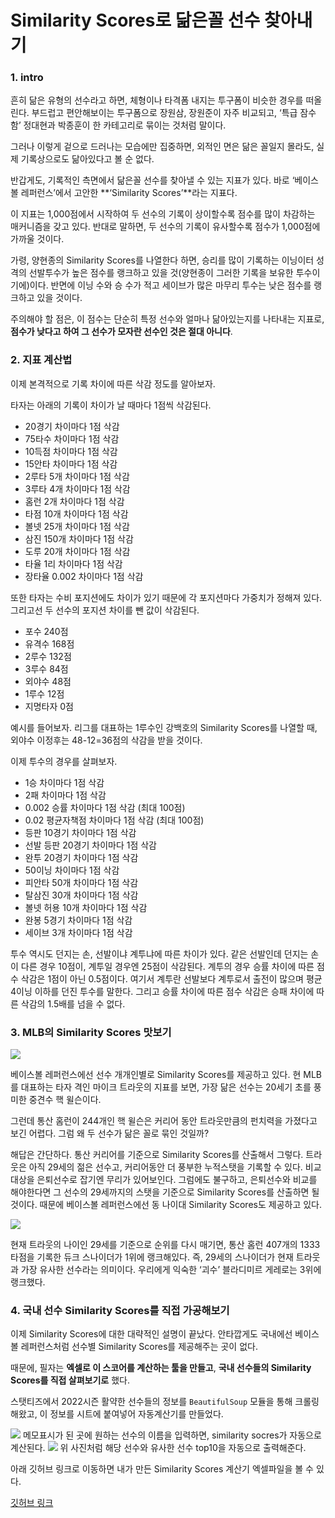 # Similarity Scores로 닮은꼴 선수 찾아내기


### 1. intro

흔히 닮은 유형의 선수라고 하면, 체형이나 타격폼 내지는 투구폼이 비슷한 경우를 떠올린다. 부드럽고 편안해보이는 투구폼으로 장원삼, 장원준이 자주 비교되고, ‘특급 잠수함’ 정대현과 박종훈이 한 카테고리로 묶이는 것처럼 말이다.

그러나 이렇게 겉으로 드러나는 모습에만 집중하면, 외적인 면은 닮은 꼴일지 몰라도, 실제 기록상으로도 닮아있다고 볼 순 없다.

반갑게도, 기록적인 측면에서 닮은꼴 선수를 찾아낼 수 있는 지표가 있다. 바로 ‘베이스볼 레퍼런스’에서 고안한 **‘Similarity Scores’**라는 지표다.

이 지표는 1,000점에서 시작하여 두 선수의 기록이 상이할수록 점수를 많이 차감하는 매커니즘을 갖고 있다. 반대로 말하면, 두 선수의 기록이 유사할수록 점수가 1,000점에 가까울 것이다.

가령, 양현종의 Similarity Scores를 나열한다 하면, 승리를 많이 기록하는 이닝이터 성격의 선발투수가 높은 점수를 랭크하고 있을 것(양현종이 그러한 기록을 보유한 투수이기에)이다. 반면에 이닝 수와 승 수가 적고 세이브가 많은 마무리 투수는 낮은 점수를 랭크하고 있을 것이다.

주의해야 할 점은, 이 점수는 단순히 특정 선수와 얼마나 닮아있는지를 나타내는 지표로, **점수가 낮다고 하여 그 선수가 모자란 선수인 것은 절대 아니다**.

### 2. 지표 계산법

이제 본격적으로 기록 차이에 따른 삭감 정도를 알아보자.

타자는 아래의 기록이 차이가 날 때마다 1점씩 삭감된다.

- 20경기 차이마다 1점 삭감
- 75타수 차이마다 1점 삭감
- 10득점 차이마다 1점 삭감
- 15안타 차이마다 1점 삭감
- 2루타 5개 차이마다 1점 삭감
- 3루타 4개 차이마다 1점 삭감
- 홈런 2개 차이마다 1점 삭감
- 타점 10개 차이마다 1점 삭감
- 볼넷 25개 차이마다 1점 삭감
- 삼진 150개 차이마다 1점 삭감
- 도루 20개 차이마다 1점 삭감
- 타율 1리 차이마다 1점 삭감
- 장타율 0.002 차이마다 1점 삭감

또한 타자는 수비 포지션에도 차이가 있기 때문에 각 포지션마다 가중치가 정해져 있다. 그리고선 두 선수의 포지션 차이를 뺀 값이 삭감된다.

- 포수 240점
- 유격수 168점
- 2루수 132점
- 3루수 84점
- 외야수 48점
- 1루수 12점
- 지명타자 0점

예시를 들어보자. 리그를 대표하는 1루수인 강백호의 Similarity Scores를 나열할 때, 외야수 이정후는 48-12=36점의 삭감을 받을 것이다.

이제 투수의 경우를 살펴보자.

- 1승 차이마다 1점 삭감
- 2패 차이마다 1점 삭감
- 0.002 승률 차이마다 1점 삭감 (최대 100점)
- 0.02 평균자책점 차이마다 1점 삭감 (최대 100점)
- 등판 10경기 차이마다 1점 삭감
- 선발 등판 20경기 차이마다 1점 삭감
- 완투 20경기 차이마다 1점 삭감
- 50이닝 차이마다 1점 삭감
- 피안타 50개 차이마다 1점 삭감
- 탈삼진 30개 차이마다 1점 삭감
- 볼넷 허용 10개 차이마다 1점 삭감
- 완봉 5경기 차이마다 1점 삭감
- 세이브 3개 차이마다 1점 삭감

투수 역시도 던지는 손, 선발이냐 계투냐에 따른 차이가 있다. 같은 선발인데 던지는 손이 다른 경우 10점이, 계투일 경우엔 25점이 삭감된다. 계투의 경우 승률 차이에 따른 점수 삭감은 1점이 아닌 0.5점이다. 여기서 계투란 선발보다 계투로서 출전이 많으며 평균 4이닝 이하를 던진 투수를 말한다. 그리고 승률 차이에 따른 점수 삭감은 승패 차이에 따른 삭감의 1.5배를 넘을 수 없다.

### 3. MLB의 Similarity Scores 맛보기

<IMG SRC="https://user-images.githubusercontent.com/115082062/204955377-b287c200-9d3c-4443-97d7-2d0ed4e69866.jpg">

베이스볼 레퍼런스에선 선수 개개인별로 Similarity Scores를 제공하고 있다. 현 MLB를 대표하는 타자 격인 마이크 트라웃의 지표를 보면, 가장 닮은 선수는 20세기 초를 풍미한 중견수 핵 윌슨이다. 

그런데 통산 홈런이 244개인  핵 윌슨은 커리어 동안 트라웃만큼의 펀치력을 가졌다고 보긴 어렵다. 그럼 왜 두 선수가 닮은 꼴로 묶인 것일까?

해답은 간단하다. 통산 커리어를 기준으로 Similarity Scores를 산출해서 그렇다. 트라웃은 아직 29세의 젊은 선수고, 커리어동안 더 풍부한 누적스탯을 기록할 수 있다. 비교대상을 은퇴선수로 잡기엔 무리가 있어보인다. 그럼에도 불구하고, 은퇴선수와 비교를 해야한다면 그 선수의 29세까지의 스탯을 기준으로 Similarity Scores를 산출하면 될 것이다. 때문에 베이스볼 레퍼런스에선 동 나이대 Similarity Scores도 제공하고 있다.
  
<img src="https://user-images.githubusercontent.com/115082062/204955425-93842654-c50f-46b4-b1e4-2b340ec7886d.jpg">

현재 트라웃의 나이인 29세를 기준으로 순위를 다시 매기면, 통산 홈런 407개의 1333타점을 기록한 듀크 스나이더가 1위에 랭크해있다. 즉, 29세의 스나이더가 현재 트라웃과 가장 유사한 선수라는 의미이다. 우리에게 익숙한 ‘괴수’ 블라디미르 게레로는 3위에 랭크했다.

### 4. 국내 선수 Similarity Scores를 직접 가공해보기

이제 Similarity Scores에 대한 대략적인 설명이 끝났다. 안타깝게도 국내에선 베이스볼 레퍼런스처럼 선수별 Similarity Scores를 제공해주는 곳이 없다. 

때문에, 필자는 **엑셀로 이 스코어를 계산하는 툴을 만들고**, **국내 선수들의 Similarity Scores를 직접 살펴보기로** 했다.


스탯티즈에서 2022시즌 활약한 선수들의 정보를 `BeautifulSoup` 모듈을 통해 크롤링해왔고, 이 정보를 시트에 붙여넣어 자동계산기를 만들었다.
  
<img src="https://user-images.githubusercontent.com/115082062/204955795-f105cf23-c651-4c11-8f4a-f1de102887fa.png">
메모표시가 된 곳에 원하는 선수의 이름을 입력하면, similarity socres가 자동으로 계산된다.
  
<img src="https://user-images.githubusercontent.com/115082062/204955967-1e6986ea-19e0-44fe-9bac-e571ff8cfda8.png">
위 사진처럼 해당 선수와 유사한 선수 top10을 자동으로 출력해준다.

아래 깃허브 링크로 이동하면 내가 만든 Similarity Scores 계산기 엑셀파일을 볼 수 있다.
  
[깃허브 링크](https://github.com/heestogram/heestudy/blob/main/similarity%20scores%20%EA%B3%84%EC%82%B0%EA%B8%B0.xlsx)
  
  
